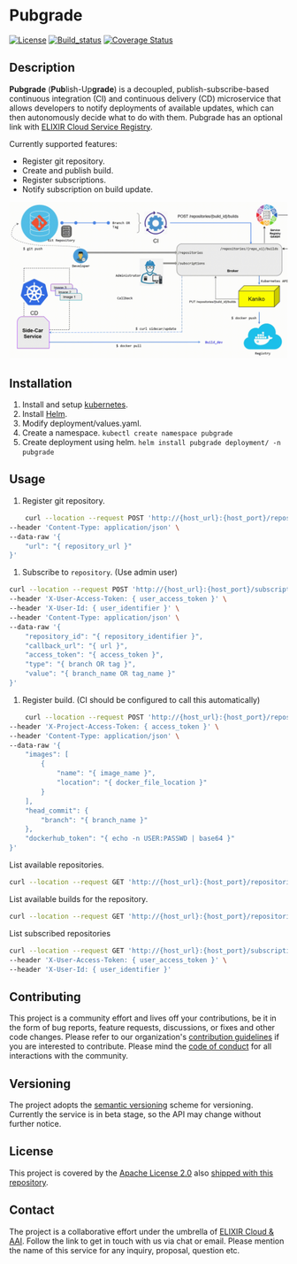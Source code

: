 # Pubgrade

[![License][badge-license]][badge-url-license]
[![Build_status][badge-build-status]][badge-url-build-status]
[![Coverage Status][coverage-badge-svg]][badge-url-coverage]

## Description

**Pubgrade** (**Pub**lish-Up**grade**) is a decoupled, publish-subscribe-based continuous integration (CI) and continuous delivery (CD) microservice that allows developers to notify deployments of available updates, which can then autonomously decide what to do with them. Pubgrade has an optional link with [ELIXIR Cloud Service Registry][elixir-cloud-registry].

Currently supported features:

- Register git repository.
- Create and publish build.
- Register subscriptions.
- Notify subscription on build update.

![app-schema][diagram]

## Installation

1. Install and setup [kubernetes][kubernetes-install].
2. Install [Helm][helm-install].
3. Modify deployment/values.yaml.
4. Create a namespace. `kubectl create namespace pubgrade`
5. Create deployment using helm. `helm install pubgrade deployment/ -n pubgrade`

## Usage

1. Register git repository.

```bash
    curl --location --request POST 'http://{host_url}:{host_port}/repositories' \
--header 'Content-Type: application/json' \
--data-raw '{
    "url": "{ repository_url }"
}'
```

1. Subscribe to `repository`. (Use admin user)

```bash
curl --location --request POST 'http://{host_url}:{host_port}/subscriptions' \
--header 'X-User-Access-Token: { user_access_token }' \
--header 'X-User-Id: { user_identifier }' \
--header 'Content-Type: application/json' \
--data-raw '{
    "repository_id": "{ repository_identifier }",
    "callback_url": "{ url }",
    "access_token": "{ access_token }",
    "type": "{ branch OR tag }",
    "value": "{ branch_name OR tag_name }"
}'
```

1. Register build. (CI should be configured to call this automatically)

```bash
    curl --location --request POST 'http://{host_url}:{host_port}/repositories/{repo_id}/builds' \
--header 'X-Project-Access-Token: { access_token }' \
--header 'Content-Type: application/json' \
--data-raw '{
    "images": [
        {
            "name": "{ image_name }",
            "location": "{ docker_file_location }"
        }
    ],
    "head_commit": {
        "branch": "{ branch_name }"
    },
    "dockerhub_token": "{ echo -n USER:PASSWD | base64 }"
}'
```

List available repositories.

```bash
curl --location --request GET 'http://{host_url}:{host_port}/repositories'
```

List available builds for the repository.

```bash
curl --location --request GET 'http://{host_url}:{host_port}/repositories/{repo_id}/builds'
```

List subscribed repositories

```bash
curl --location --request GET 'http://{host_url}:{host_port}/subscriptions' \
--header 'X-User-Access-Token: { user_access_token }' \
--header 'X-User-Id: { user_identifier }'
```

## Contributing

This project is a community effort and lives off your contributions, be it in
the form of bug reports, feature requests, discussions, or fixes and other code
changes. Please refer to our organization's [contribution guidelines][contributing] if you are interested to
contribute. Please mind the [code of conduct][coc] for all interactions with
the community.

## Versioning

The project adopts the [semantic versioning][semver] scheme for versioning.
Currently the service is in beta stage, so the API may change without further
notice.

## License

This project is covered by the [Apache License 2.0][license-apache]
also [shipped with this repository][license].

## Contact

The project is a collaborative effort under the umbrella
of [ELIXIR Cloud & AAI][elixir-cloud]. Follow the link to get in touch with us
via chat or email. Please mention the name of this service for any inquiry,
proposal, question etc.

[badge-build-status]: https://travis-ci.com/elixir-cloud-aai/Broker.svg?branch=feature_controllers
[badge-license]: https://img.shields.io/badge/license-Apache%202.0-blue.svg
[badge-url-build-status]: https://travis-ci.com/elixir-cloud-aai/Broker
[badge-url-coverage]: https://coveralls.io/github/elixir-cloud-aai/Broker?branch=feature_controllers
[coverage-badge-svg]: https://coveralls.io/repos/github/elixir-cloud-aai/Broker/badge.svg?branch=feature_controllers
[contributing]: https://github.com/elixir-cloud-aai/elixir-cloud-aai/blob/dev/CONTRIBUTING.md
[diagram]: app-schema-animation.gif
[elixir-cloud]: https://github.com/elixir-cloud-aai/elixir-cloud-aai
[elixir-cloud-registry]: https://cloud-registry.rahtiapp.fi/ga4gh/registry/v1/ui/
[helm-install]: https://helm.sh/docs/intro/install/
[kubernetes-install]: https://kubernetes.io/docs/tasks/tools/
[semver]: https://semver.org/
[license-apache]: https://www.apache.org/licenses/LICENSE-2.0
[license]: LICENSE
[badge-license]: https://img.shields.io/badge/license-Apache%202.0-blue.svg
[badge-url-license]: http://www.apache.org/licenses/LICENSE-2.0
[ga4gh]: https://www.ga4gh.org/
[coc]: https://github.com/elixir-cloud-aai/elixir-cloud-aai/blob/dev/CODE_OF_CONDUCT.md

